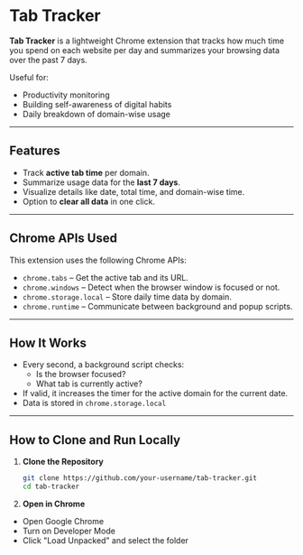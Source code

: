 # Tab Tracker

**Tab Tracker** is a lightweight Chrome extension that tracks how much time you spend on each website per day and summarizes your browsing data over the past 7 days.

Useful for:
- Productivity monitoring
- Building self-awareness of digital habits
- Daily breakdown of domain-wise usage

---

## Features

- Track **active tab time** per domain.
- Summarize usage data for the **last 7 days**.
- Visualize details like date, total time, and domain-wise time.
- Option to **clear all data** in one click.

---

## Chrome APIs Used

This extension uses the following Chrome APIs:

- `chrome.tabs` – Get the active tab and its URL.
- `chrome.windows` – Detect when the browser window is focused or not.
- `chrome.storage.local` – Store daily time data by domain.
- `chrome.runtime` – Communicate between background and popup scripts.

---

## How It Works

- Every second, a background script checks:
  - Is the browser focused?
  - What tab is currently active?
- If valid, it increases the timer for the active domain for the current date.
- Data is stored in `chrome.storage.local`

---
## How to Clone and Run Locally

1. **Clone the Repository**
   ```bash
   git clone https://github.com/your-username/tab-tracker.git
   cd tab-tracker

2. **Open in Chrome**
- Open Google Chrome
- Turn on Developer Mode
- Click "Load Unpacked" and select the folder
